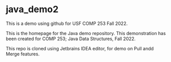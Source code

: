 # java_demo2
This is a demo using github for USF COMP 253 Fall 2022.

This is the homepage for the Java demo repository.
This demonstration has been created for COMP 253; Java Data Structures, Fall 2022.

This repo is cloned using Jetbrains IDEA editor, for demo on Pull andd Merge features.
